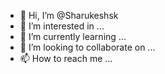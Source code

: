 - 👋 Hi, I’m @Sharukeshsk
- 👀 I’m interested in ...
- 🌱 I’m currently learning ...
- 💞️ I’m looking to collaborate on ...
- 📫 How to reach me ...

<!---
Sharukeshsk/Sharukeshsk is a ✨ special ✨ repository because its `README.md` (this file) appears on your GitHub profile.
You can click the Preview link to take a look at your changes.
--->
